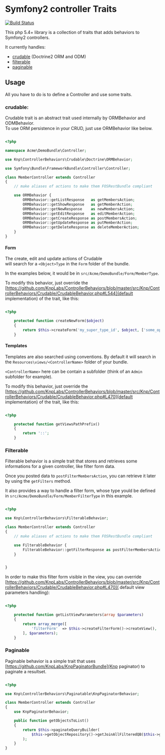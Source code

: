 # Symfony2 controller Traits

[![Build Status](https://secure.travis-ci.org/KnpLabs/ControllerBehaviors.png)](http://travis-ci.org/KnpLabs/ControllerBehaviors)


This php 5.4+ library is a collection of traits 
that adds behaviors to Symfony2 controllers.

It currently handles:

 * [crudable](#crudable) (Doctrine2 ORM and ODM)
 * [filterable](#filterable)
 * [paginable](#paginable)


## Usage

All you have to do is to define a Controller and use some traits.

<a name="crudable" id="crudable"></a>
### crudable:

Crudable trait is an abstract trait used internally by ORMBehavior and ODMBehavior.  
To use ORM persistence in your CRUD, just use ORMBehavior like below.


``` php

<?php

namespace Acme\DemoBundle\Controller;

use Knp\ControllerBehaviors\Crudable\Doctrine\ORMBehavior;

use Symfony\Bundle\FrameworkBundle\Controller\Controller;

class MemberController extends Controller
{
    // make aliases of actions to make them FOSRestBundle compliant

    use ORMBehavior {
        ORMBehavior::getListResponse   as getMembersAction;
        ORMBehavior::getShowResponse   as getMemberAction;
        ORMBehavior::getNewResponse    as newMembersAction;
        ORMBehavior::getEditResponse   as editMemberAction;
        ORMBehavior::getCreateResponse as postMembersAction;
        ORMBehavior::getUpdateResponse as putMemberAction;
        ORMBehavior::getDeleteResponse as deleteMemberAction;
    }
}

```


#### Form

The create, edit and update actions of Crudable  
will search for a `<Object>Type` in the `Form` folder of the bundle.

In the examples below, it would be in `src/Acme/DemoBundle/Form/MemberType`.

To modify this behavior, just override
the [https://github.com/KnpLabs/ControllerBehaviors/blob/master/src/Knp/ControllerBehaviors/Crudable/CrudableBehavior.php#L544](default implementation) 
of the trait, like this:

``` php

<?php

    protected function createNewForm($object)
    {
        return $this->createForm('my_super_type_id', $object, ['some_option' => true]);
    }

```

#### Templates

Templates are also searched using conventions. By default it will search in the `Resources\views/<ControllerName>` folder of your bundle.

`<ControllerName>` here can be contain a subfolder (think of an `Admin` subfolder for example).

To modify this behavior, just override
the [https://github.com/KnpLabs/ControllerBehaviors/blob/master/src/Knp/ControllerBehaviors/Crudable/CrudableBehavior.php#L470](default implementation) 
of the trait, like this:


``` php

<?php

    protected function getViewsPathPrefix()
    {
        return '::';
    }

```

### Filterable

Filterable behavior is a simple trait that stores and retrieves some informations for a given controller, 
like filter form data.

Once you posted data to `postFilterMembersAction`, you can retrieve it later by using  the `getFilters` method.

It also provides a way to handle a filter form, whose type yould be defined in `src/Acme/DemoBundle/Form/MemberFilterType` in this example.

``` php

<?php

use Knp\ControllerBehaviors\FilterableBehavior;

class MemberController extends Controller
{
    // make aliases of actions to make them FOSRestBundle compliant

    use FilterableBehavior {
        FilterableBehavior::getFilterResponse as postFilterMembersAction;
    }


}

```

In order to make this filter form visible in the view, you can override [https://github.com/KnpLabs/ControllerBehaviors/blob/master/src/Knp/ControllerBehaviors/Crudable/CrudableBehavior.php#L470]( default view parameters handling):

``` php

<?php

    protected function getListViewParameters(array $parameters)
    {
        return array_merge([
            'filterForm'  => $this->createFilterForm()->createView(),
        ], $parameters);
    }

```


### Paginable

Paginable behavior is a simple trait that uses [https://github.com/KnpLabs/KnpPaginatorBundle](Knp paginator) to paginate a resultset.


``` php

<?php

use Knp\ControllerBehaviors\Paginatable\KnpPaginatorBehavior;

class MemberController extends Controller
{
    use KnpPaginatorBehavior;

    public function getObjectsToList()
    {
        return $this->paginateQueryBuilder(
            $this->getObjectRepository()->getJoinAllFilteredQB($this->getFilters()) // returns an ORM Query Builder
        );
    }
}

```
